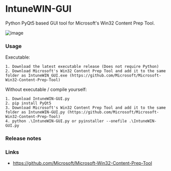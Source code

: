 # IntuneWIN-GUI
Python PyQt5 based GUI tool for Microsoft's Win32 Content Prep Tool.

![image](https://user-images.githubusercontent.com/67076155/100523812-a1e55380-31b3-11eb-83d0-8ff44e49f4bb.png)

### Usage
Executable:
```
1. Download the latest executable release (Does not require Python)
2. Download Microsoft's Win32 Content Prep Tool and add it to the same folder as IntuneWIN_GUI.exe (https://github.com/Microsoft/Microsoft-Win32-Content-Prep-Tool)
```

Without executable / compile yourself:
```
1. Download IntuneWIN-GUI.py
2. pip install PyQt5
3. Download Microsoft's Win32 Content Prep Tool and add it to the same folder as IntuneWIN-GUI.py (https://github.com/Microsoft/Microsoft-Win32-Content-Prep-Tool)
4. python .\IntuneWIN-GUI.py or pyinstaller --onefile .\IntuneWIN-GUI.py
```

### Release notes

### Links
- https://github.com/Microsoft/Microsoft-Win32-Content-Prep-Tool
